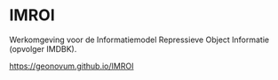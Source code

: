 # IMROI
Werkomgeving voor de Informatiemodel Repressieve Object Informatie (opvolger IMDBK).

https://geonovum.github.io/IMROI

